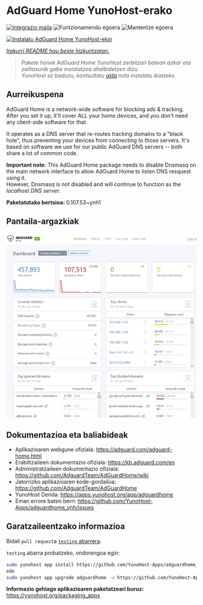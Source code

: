 <!--
Ohart ongi: README hau automatikoki sortu da <https://github.com/YunoHost/apps/tree/master/tools/readme_generator>ri esker
EZ editatu eskuz.
-->

# AdGuard Home YunoHost-erako

[![Integrazio maila](https://dash.yunohost.org/integration/adguardhome.svg)](https://ci-apps.yunohost.org/ci/apps/adguardhome/) ![Funtzionamendu egoera](https://ci-apps.yunohost.org/ci/badges/adguardhome.status.svg) ![Mantentze egoera](https://ci-apps.yunohost.org/ci/badges/adguardhome.maintain.svg)

[![Instalatu AdGuard Home YunoHost-ekin](https://install-app.yunohost.org/install-with-yunohost.svg)](https://install-app.yunohost.org/?app=adguardhome)

*[Irakurri README hau beste hizkuntzatan.](./ALL_README.md)*

> *Pakete honek AdGuard Home YunoHost zerbitzari batean azkar eta zailtasunik gabe instalatzea ahalbidetzen dizu.*  
> *YunoHost ez baduzu, kontsultatu [gida](https://yunohost.org/install) nola instalatu ikasteko.*

## Aurreikuspena

AdGuard Home is a network-wide software for blocking ads & tracking. After you set it up, it'll cover ALL your home devices, and you don't need any client-side software for that.

It operates as a DNS server that re-routes tracking domains to a "black hole", thus preventing your devices from connecting to those servers. It's based on software we use for our public AdGuard DNS servers -- both share a lot of common code.

**Important note**: This AdGuard Home package needs to disable Dnsmasq on the main network interface to allow AdGuard Home to listen DNS resquest using it.  
However, Dnsmasq is not disabled and will continue to function as the *localhost DNS server*.


**Paketatutako bertsioa:** 0.107.53~ynh1

## Pantaila-argazkiak

![AdGuard Home(r)en pantaila-argazkia](./doc/screenshots/screenshot.jpg)

## Dokumentazioa eta baliabideak

- Aplikazioaren webgune ofiziala: <https://adguard.com/adguard-home.html>
- Erabiltzaileen dokumentazio ofiziala: <https://kb.adguard.com/en>
- Administratzaileen dokumentazio ofiziala: <https://github.com/AdguardTeam/AdGuardHome/wiki>
- Jatorrizko aplikazioaren kode-gordailua: <https://github.com/AdguardTeam/AdGuardHome>
- YunoHost Denda: <https://apps.yunohost.org/app/adguardhome>
- Eman errore baten berri: <https://github.com/YunoHost-Apps/adguardhome_ynh/issues>

## Garatzaileentzako informazioa

Bidali `pull request`a [`testing` abarrera](https://github.com/YunoHost-Apps/adguardhome_ynh/tree/testing).

`testing` abarra probatzeko, ondorengoa egin:

```bash
sudo yunohost app install https://github.com/YunoHost-Apps/adguardhome_ynh/tree/testing --debug
edo
sudo yunohost app upgrade adguardhome -u https://github.com/YunoHost-Apps/adguardhome_ynh/tree/testing --debug
```

**Informazio gehiago aplikazioaren paketatzeari buruz:** <https://yunohost.org/packaging_apps>
